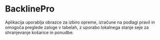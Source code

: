 # BacklinePro
Aplikacija uporablja obrazce za izbiro opreme, izračune na podlagi pravil in omogoča preglede zaloge v tabelah, z uporabo lokalnega stanje seje za shranjevanje košarice in ponudbe.

